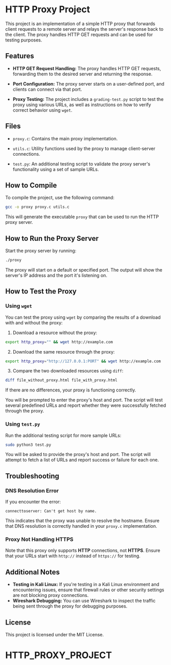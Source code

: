 
# HTTP Proxy Project

This project is an implementation of a simple HTTP proxy that forwards client requests to a remote server and relays the server's response back to the client. The proxy handles HTTP GET requests and can be used for testing purposes.

## Features

- **HTTP GET Request Handling:** 
  The proxy handles HTTP GET requests, forwarding them to the desired server and returning the response.
  
- **Port Configuration:** 
  The proxy server starts on a user-defined port, and clients can connect via that port.

- **Proxy Testing:** 
  The project includes a `grading-test.py` script to test the proxy using various URLs, as well as instructions on how to verify correct behavior using `wget`.

## Files

- `proxy.c`: 
  Contains the main proxy implementation.
  
- `utils.c`: 
  Utility functions used by the proxy to manage client-server connections.

  
- `test.py`: 
  An additional testing script to validate the proxy server's functionality using a set of sample URLs.

## How to Compile

To compile the project, use the following command:

```bash
gcc -o proxy proxy.c utils.c
```

This will generate the executable `proxy` that can be used to run the HTTP proxy server.

## How to Run the Proxy Server

Start the proxy server by running:

```bash
./proxy
```

The proxy will start on a default or specified port. The output will show the server's IP address and the port it's listening on.

## How to Test the Proxy

### Using `wget`

You can test the proxy using `wget` by comparing the results of a download with and without the proxy:

1. Download a resource without the proxy:

```bash
export http_proxy="" && wget http://example.com
```

2. Download the same resource through the proxy:

```bash
export http_proxy="http://127.0.0.1:PORT" && wget http://example.com
```

3. Compare the two downloaded resources using `diff`:

```bash
diff file_without_proxy.html file_with_proxy.html
```

If there are no differences, your proxy is functioning correctly.



You will be prompted to enter the proxy's host and port. The script will test several predefined URLs and report whether they were successfully fetched through the proxy.

### Using `test.py`

Run the additional testing script for more sample URLs:

```bash
sudo python3 test.py
```

You will be asked to provide the proxy's host and port. The script will attempt to fetch a list of URLs and report success or failure for each one.

## Troubleshooting

### DNS Resolution Error

If you encounter the error:

```
connecttoserver: Can't get host by name.
```

This indicates that the proxy was unable to resolve the hostname. Ensure that DNS resolution is correctly handled in your `proxy.c` implementation.

### Proxy Not Handling HTTPS

Note that this proxy only supports **HTTP** connections, not **HTTPS**. Ensure that your URLs start with `http://` instead of `https://` for testing.

## Additional Notes

- **Testing in Kali Linux:** If you're testing in a Kali Linux environment and encountering issues, ensure that firewall rules or other security settings are not blocking proxy connections.
- **Wireshark Debugging:** You can use Wireshark to inspect the traffic being sent through the proxy for debugging purposes.

## License

This project is licensed under the MIT License.
# HTTP_PROXY_PROJECT

